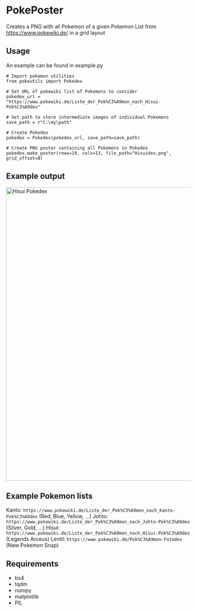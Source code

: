# PokePoster

Creates a PNG with all Pokemon of a given Pokemon List from https://www.pokewiki.de/ in a grid layout

## Usage
An example can be found in example.py

```
# Import pokemon utilities
from pokeutils import Pokedex

# Set URL of pokewiki list of Pokemons to consider
pokedex_url = "https://www.pokewiki.de/Liste_der_Pok%C3%A9mon_nach_Hisui-Pok%C3%A9dex"

# Set path to store intermediate images of individual Pokemons
save_path = r"C:\my\path"

# Create Pokedex
pokedex = Pokedex(pokedex_url, save_path=save_path)

# Create PNG poster containing all Pokemons in Pokedex
pokedex.make_poster(rows=19, cols=13, file_path="Hisuidex.png", grid_offset=0)
```

## Example output
<img src="Example-Output/Hisui_Pokedex.png" alt="Hisui Pokedex" width="800"/>

## Example Pokemon lists
Kanto: `https://www.pokewiki.de/Liste_der_Pok%C3%A9mon_nach_Kanto-Pok%C3%A9dex` (Red, Blue, Yellow, ...)
Johto: `https://www.pokewiki.de/Liste_der_Pok%C3%A9mon_nach_Johto-Pok%C3%A9dex` (Silver, Gold, ...)
Hisui: `https://www.pokewiki.de/Liste_der_Pok%C3%A9mon_nach_Hisui-Pok%C3%A9dex` (Legends Arceus)
Lentil: `https://www.pokewiki.de/Pok%C3%A9mon-Fotodex` (New Pokemon Snap)

## Requirements
- bs4
- tqdm
- numpy
- matplotlib
- PIL
